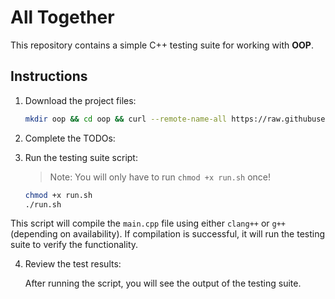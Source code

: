 # All Together 

This repository contains a simple C++ testing suite for working with **OOP**.
## Instructions

1. Download the project files:

   ```bash
   mkdir oop && cd oop && curl --remote-name-all https://raw.githubusercontent.com/jjoeldaniel/si/main/121/oop/{main.cc,VendingMachine.h,VendingMachine.cc,run.sh} 
   ```

2. Complete the TODOs:

3. Run the testing suite script:

   > Note: You will only have to run `chmod +x run.sh` once!

   ```bash
   chmod +x run.sh
   ./run.sh
   ```

This script will compile the `main.cpp` file using either `clang++` or `g++` (depending on availability). If compilation is successful, it will run the testing suite to verify the functionality.

4. Review the test results:

   After running the script, you will see the output of the testing suite.
